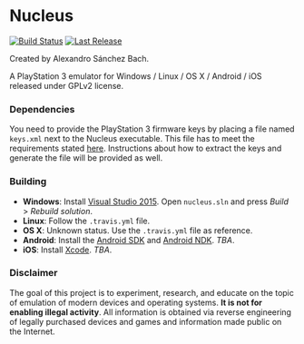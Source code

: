 ﻿Nucleus
=======
[![Build Status](https://travis-ci.org/AlexAltea/nucleus.svg)](https://travis-ci.org/AlexAltea/nucleus)
[![Last Release](https://img.shields.io/badge/version-0.0.4-brightgreen.svg?style=flat)](https://github.com/AlexAltea/nucleus/releases)

Created by Alexandro Sánchez Bach.

A PlayStation 3 emulator for Windows / Linux / OS X / Android / iOS released under GPLv2 license.

### Dependencies
You need to provide the PlayStation 3 firmware keys by placing a file named `keys.xml` next to the Nucleus executable. This file has to meet the requirements stated [here](docs/user/keys.md). Instructions about how to extract the keys and generate the file will be provided as well.

### Building
* __Windows__: Install [Visual Studio 2015](http://www.visualstudio.com/). Open `nucleus.sln` and press *Build* > *Rebuild solution*.
* __Linux__: Follow the `.travis.yml` file.
* __OS X__: Unknown status. Use the `.travis.yml` file as reference.
* __Android__: Install the [Android SDK](http://developer.android.com/sdk/index.html) and [Android NDK](https://developer.android.com/tools/sdk/ndk/index.html#download). *TBA*.
* __iOS__: Install [Xcode](https://developer.apple.com/xcode/). *TBA*.

### Disclaimer
The goal of this project is to experiment, research, and educate on the topic of emulation of modern devices and operating systems. **It is not for enabling illegal activity**. All information is obtained via reverse engineering of legally purchased devices and games and information made public on the Internet.
